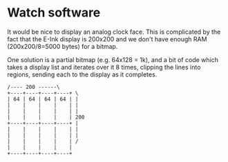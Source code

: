 # Watch software

It would be nice to display an analog clock face.
This is complicated by the fact that the E-Ink display
is 200x200 and we don't have enough RAM (200x200/8=5000 bytes)
for a bitmap.

One solution is a partial bitmap (e.g. 64x128 = 1k), and
a bit of code which takes a display list and iterates
over it 8 times, clipping the lines into regions,
sending each to the display as it completes.

    /---- 200 ------\
    +----+----+----+----+ \
    | 64 | 64 | 64 | 64 | |
	|    |    |    |    | |
	|    |    |    |    | |
	|    |    |    |    | 200 
    +----+----+----+----+ |
	|    |    |    |    | |
	|    |    |    |    | |
	|    |    |    |    | /
	|    |    |    |    |
    +----+----+----+----+

